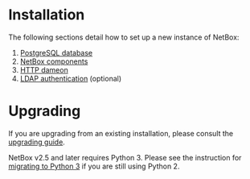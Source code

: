 # Installation

The following sections detail how to set up a new instance of NetBox:

1. [PostgreSQL database](1-postgresql.md)
2. [NetBox components](2-netbox.md)
3. [HTTP dameon](3-http-daemon.md)
4. [LDAP authentication](4-ldap.md) (optional)

# Upgrading

If you are upgrading from an existing installation, please consult the [upgrading guide](upgrading.md).

NetBox v2.5 and later requires Python 3. Please see the instruction for [migrating to Python 3](migrating-to-python3.md) if you are still using Python 2.
